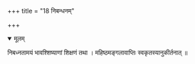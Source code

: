 +++
title = "18 निबन्धनम्"

+++


<details open><summary>मूलम्</summary>

निबध्नतामयं भावश्शिष्याणां शिक्षणं तथा । महिष्ठमङ्गलावाप्तिः स्वकृतस्यानुकीर्तनात् ॥
</details>

